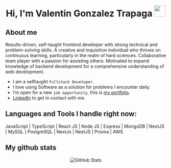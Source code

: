 <h1 align="center">Hi, I'm Valentin Gonzalez Trapaga <img src="https://media.giphy.com/media/hvRJCLFzcasrR4ia7z/giphy.gif" width="35"></h1>

## <h2>About me</h2>
Results-driven, self-taught frontend developer with strong technical and problem-solving skills. A creative and inquisitive individual who thrives on continuous learning, particularly in the realm of hard sciences. Collaborative team player with a passion for assisting others. Motivated to expand knowledge of backend development for a comprehensive understanding of web development.

- I am a selftaught `Fullstack Developer`.
- I love using Software as a solution for problems I encounter daily.
- I’m open for a new `job opportunity`, this is [my portfolio](https://portfolio-v2-git-main-valentingtrapaga.vercel.app/).
- [LinkedIn](https://www.linkedin.com/in/valentin-gonzalez-trapaga/) to get in contact with me.

## <h2>Languages and Tools I handle right now:</h2>

<p>
JavaScript | TypeScript | React JS | Node JS | Express | MongoDB | NextJS | MySQL | PostgreSQL | NextJs | NestJS | Prisma | AWS
</p>

## <h2>My github stats</h2>

<p align="center"> <img src="https://github-readme-stats.vercel.app/api?username=ValentinGTrapaga&show_icons=true&theme=react" alt="GitHub Stats" />
